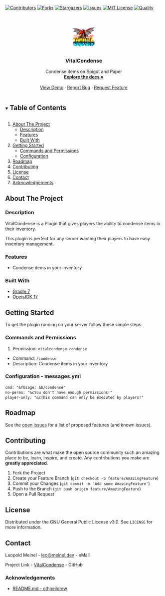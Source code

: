 <!-- PROJECT SHIELDS -->
[![Contributors][contributors-shield]][contributors-url]
[![Forks][forks-shield]][forks-url]
[![Stargazers][stars-shield]][stars-url]
[![Issues][issues-shield]][issues-url]
[![MIT License][license-shield]][license-url]
[![Quality][quality-shield]][quality-url]

<!-- PROJECT LOGO -->
<!--suppress ALL -->
<br />
<p align="center">
  <a href="https://github.com/LeoMeinel/VitalCondense">
    <img src="images/logo.png" alt="Logo" width="80" height="80">
  </a>

<h3 align="center">VitalCondense</h3>

  <p align="center">
    Condense items on Spigot and Paper
    <br />
    <a href="https://github.com/LeoMeinel/VitalCondense"><strong>Explore the docs »</strong></a>
    <br />
    <br />
    <a href="https://github.com/LeoMeinel/VitalCondense">View Demo</a>
    ·
    <a href="https://github.com/LeoMeinel/VitalCondense/issues">Report Bug</a>
    ·
    <a href="https://github.com/LeoMeinel/VitalCondense/issues">Request Feature</a>
  </p>

<!-- TABLE OF CONTENTS -->
<details open="open">
  <summary><h2 style="display: inline-block">Table of Contents</h2></summary>
  <ol>
    <li>
      <a href="#about-the-project">About The Project</a>
      <ul>
        <li><a href="#description">Description</a></li>
        <li><a href="#features">Features</a></li>
        <li><a href="#built-with">Built With</a></li>
      </ul>
    </li>
    <li>
      <a href="#getting-started">Getting Started</a>
      <ul>
        <li><a href="#commands-and-permissions">Commands and Permissions</a></li>
        <li><a href="#configuration - messages.yml">Configuration</a></li>
      </ul>
    </li>
    <li><a href="#roadmap">Roadmap</a></li>
    <li><a href="#contributing">Contributing</a></li>
    <li><a href="#license">License</a></li>
    <li><a href="#contact">Contact</a></li>
    <li><a href="#acknowledgements">Acknowledgements</a></li>
  </ol>
</details>

<!-- ABOUT THE PROJECT -->

## About The Project

### Description

VitalCondense is a Plugin that gives players the ability to condense items in their inventory.

This plugin is perfect for any server wanting their players to have easy inventory management.

### Features

* Condense items in your inventory

### Built With

* [Gradle 7](https://docs.gradle.org/7.4/release-notes.html)
* [OpenJDK 17](https://openjdk.java.net/projects/jdk/17/)

<!-- GETTING STARTED -->

## Getting Started

To get the plugin running on your server follow these simple steps.

### Commands and Permissions

1. Permission: `vitalcondense.condense`

* Command: `/condense`
* Description: Condense items in your inventory

### Configuration - messages.yml

```
cmd: "&fUsage: &b/condense"
no-perms: "&cYou don't have enough permissions!"
player-only: "&cThis command can only be executed by players!"
```

<!-- ROADMAP -->

## Roadmap

See the [open issues](https://github.com/LeoMeinel/VitalCondense/issues) for a list of proposed features (and known
issues).

<!-- CONTRIBUTING -->

## Contributing

Contributions are what make the open source community such an amazing place to be, learn, inspire, and create. Any
contributions you make are **greatly appreciated**.

1. Fork the Project
2. Create your Feature Branch (`git checkout -b feature/AmazingFeature`)
3. Commit your Changes (`git commit -m 'Add some AmazingFeature'`)
4. Push to the Branch (`git push origin feature/AmazingFeature`)
5. Open a Pull Request

<!-- LICENSE -->

## License

Distributed under the GNU General Public License v3.0. See `LICENSE` for more information.

<!-- CONTACT -->

## Contact

Leopold Meinel - [leo@meinel.dev](mailto:leo@meinel.dev) - eMail

Project Link - [VitalCondense](https://github.com/LeoMeinel/VitalCondense) - GitHub

<!-- ACKNOWLEDGEMENTS -->

### Acknowledgements

* [README.md - othneildrew](https://github.com/othneildrew/Best-README-Template)

<!-- MARKDOWN LINKS & IMAGES -->

[contributors-shield]: https://img.shields.io/github/contributors-anon/LeoMeinel/VitalCondense?style=for-the-badge

[contributors-url]: https://github.com/LeoMeinel/VitalCondense/graphs/contributors

[forks-shield]: https://img.shields.io/github/forks/LeoMeinel/VitalCondense?label=Forks&style=for-the-badge

[forks-url]: https://github.com/LeoMeinel/VitalCondense/network/members

[stars-shield]: https://img.shields.io/github/stars/LeoMeinel/VitalCondense?style=for-the-badge

[stars-url]: https://github.com/LeoMeinel/VitalCondense/stargazers

[issues-shield]: https://img.shields.io/github/issues/LeoMeinel/VitalCondense?style=for-the-badge

[issues-url]: https://github.com/LeoMeinel/VitalCondense/issues

[license-shield]: https://img.shields.io/github/license/LeoMeinel/VitalCondense?style=for-the-badge

[license-url]: https://github.com/LeoMeinel/VitalCondense/blob/main/LICENSE

[quality-shield]: https://img.shields.io/codefactor/grade/github/LeoMeinel/VitalCondense?style=for-the-badge

[quality-url]: https://www.codefactor.io/repository/github/LeoMeinel/VitalCondense

